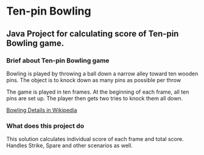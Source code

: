 # Ten-pin Bowling

## Java Project for calculating score of Ten-pin Bowling game. <br>

### Brief about Ten-pin Bowling game<br>
Bowling is played by throwing a ball down a narrow alley toward ten wooden pins. The object is to knock down as many pins as possible per throw<br>

The game is played in ten frames. At the beginning of each frame, all ten pins are set up. The player then gets two tries to knock them all down.<br>

[Bowling Details in Wikipedia](https://en.wikipedia.org/wiki/Ten-pin_bowling) <br>


### What does this project do <br>
This solution calculates individual score of each frame and total score.<br>
Handles Strike, Spare and other scenarios as well.<br>
